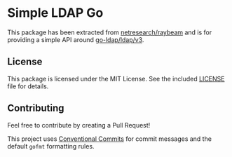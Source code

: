 # Simple LDAP Go

This package has been extracted from [netresearch/raybeam](https://github.com/netresearch/raybeam) and is for providing a simple API around [go-ldap/ldap/v3](https://github.com/go-ldap/ldap/v3).

## License

This package is licensed under the MIT License. See the included [LICENSE](LICENSE) file for details.

## Contributing

Feel free to contribute by creating a Pull Request!

This project uses [Conventional Commits](https://www.conventionalcommits.org/en/v1.0.0/) for commit messages and the default `gofmt` formatting rules.
